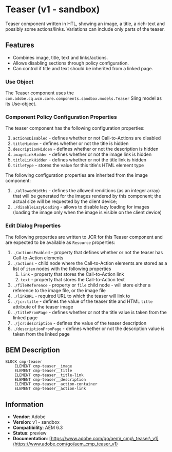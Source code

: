 <!--
Copyright 2017 Adobe Systems Incorporated

Licensed under the Apache License, Version 2.0 (the "License");
you may not use this file except in compliance with the License.
You may obtain a copy of the License at

    http://www.apache.org/licenses/LICENSE-2.0

Unless required by applicable law or agreed to in writing, software
distributed under the License is distributed on an "AS IS" BASIS,
WITHOUT WARRANTIES OR CONDITIONS OF ANY KIND, either express or implied.
See the License for the specific language governing permissions and
limitations under the License.
-->
Teaser (v1 - sandbox)
====
Teaser component written in HTL, showing an image, a title, a rich-text and possibly some actions/links. Variations can include 
only parts of the teaser.

## Features

* Combines image, title, text and links/actions.
* Allows disabling sections through policy configuration.
* Can control if title and text should be inherited from a linked page.

### Use Object
The Teaser component uses the `com.adobe.cq.wcm.core.components.sandbox.models.Teaser` Sling model as its Use-object.

### Component Policy Configuration Properties
The teaser component has the following configuration properties:
1. `actionsDisabled` - defines whether or not Call-to-Actions are disabled
2. `titleHidden` - defines whether or not the title is hidden
3. `descriptionHidden` - defines whether or not the description is hidden
4. `imageLinkHidden` - defines whether or not the image link is hidden
5. `titleLinkHidden` - defines whether or not the title link is hidden
6. `titleType` - stores the value for this title's HTML element type

The following configuration properties are inherited from the image component:

1. `./allowedWidths` - defines the allowed renditions (as an integer array) that will be generated for the images rendered by this
component; the actual size will be requested by the client device;
2. `./disableLazyLoading` - allows to disable lazy loading for images (loading the image only when the image is visible on the client
device)

### Edit Dialog Properties
The following properties are written to JCR for this Teaser component and are expected to be available as `Resource` properties:

1. `./actionsEnabled` - property that defines whether or not the teaser has Call-to-Action elements
2. `./actions` - child node where the Call-to-Action elements are stored as a list of `item` nodes with the following properties
    1. `link` - property that stores the Call-to-Action link
    2. `text` - property that stores the Call-to-Action text
3. `./fileReference` - property or `file` child node - will store either a reference to the image file, or the image file
4. `./linkURL` - required URL to which the teaser will link to
5. `./jcr:title` - defines the value of the teaser title and HTML `title` attribute of the teaser image
6. `./titleFromPage` - defines whether or not the title value is taken from the linked page
7. `./jcr:description` - defines the value of the teaser description 
8. `./descriptionFromPage` - defines whether or not the description value is taken from the linked page

## BEM Description
```
BLOCK cmp-teaser
    ELEMENT cmp-teaser__image
    ELEMENT cmp-teaser__title
    ELEMENT cmp-teaser__title-link
    ELEMENT cmp-teaser__description
    ELEMENT cmp-teaser__action-container
    ELEMENT cmp-teaser__action-link
```

## Information
* **Vendor**: Adobe
* **Version**: v1 - sandbox
* **Compatibility**: AEM 6.3
* **Status**: preview
* **Documentation**: [https://www.adobe.com/go/aem\_cmp\_teaser\_v1](https://www.adobe.com/go/aem_cmp_teaser_v1)

